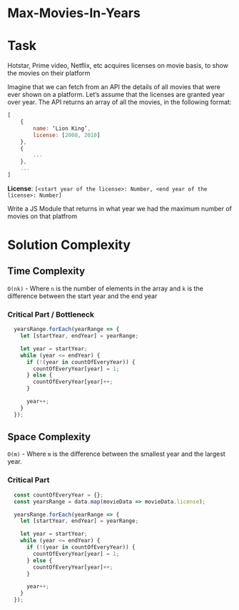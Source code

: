 # Max-Movies-In-Years

# Task

Hotstar, Prime video, Netflix, etc acquires licenses on movie basis, to show the movies on their platform

Imagine that we can fetch from an API the details of all movies that were ever shown on a platform. Let’s assume that the licenses are granted year over year. The API returns an array of all the movies, in the following format:

```js
[
    {
        name: ‘Lion King’,
        license: [2008, 2010]
    },
    {
        ...
    },
    ...
]
```

**License**: `[<start year of the license>: Number, <end year of the license>: Number]`

Write a JS Module that returns in what year we had the maximum number of movies on that platfrom

# Solution Complexity

## Time Complexity

`O(nk)` - Where `n` is the number of elements in the array and `k` is the difference between the start year and the end year

### Critical Part / Bottleneck

```JavaScript
  yearsRange.forEach(yearRange => {
    let [startYear, endYear] = yearRange;

    let year = startYear;
    while (year <= endYear) {
      if (!(year in countOfEveryYear)) {
        countOfEveryYear[year] = 1;
      } else {
        countOfEveryYear[year]++;
      }

      year++;
    }
  });
```

## Space Complexity

`O(m)` - Where `m` is the difference between the smallest year and the largest year.

### Critical Part

```JavaScript
  const countOfEveryYear = {};
  const yearsRange = data.map(movieData => movieData.license);

  yearsRange.forEach(yearRange => {
    let [startYear, endYear] = yearRange;

    let year = startYear;
    while (year <= endYear) {
      if (!(year in countOfEveryYear)) {
        countOfEveryYear[year] = 1;
      } else {
        countOfEveryYear[year]++;
      }

      year++;
    }
  });
```
